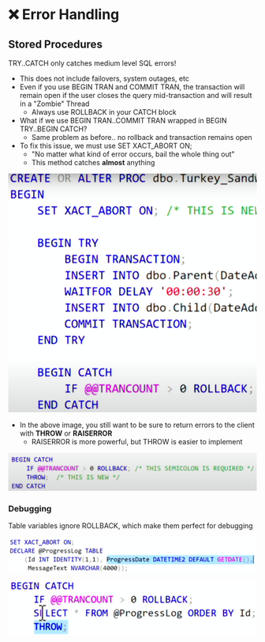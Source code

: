 # ❌ Error Handling

## Stored Procedures

TRY..CATCH only catches medium level SQL errors!

* This does not include failovers, system outages, etc
* Even if you use BEGIN TRAN and COMMIT TRAN, the transaction will remain open if the user closes the query mid-transaction and will result in a "Zombie" Thread
  * Always use ROLLBACK in your CATCH block
* What if we use BEGIN TRAN..COMMIT TRAN wrapped in BEGIN TRY..BEGIN CATCH?
  * Same problem as before.. no rollback and transaction remains open
* To fix this issue, we must use SET XACT\_ABORT ON;
  * "No matter what kind of error occurs, bail the whole thing out"
  * This method catches **almost** anything

![](<../.gitbook/assets/image (3).png>)

* In the above image, you still want to be sure to return errors to the client with **THROW** or **RAISERROR**
  * RAISERROR is more powerful, but THROW is easier to implement&#x20;

![](<../.gitbook/assets/image (1) (1).png>)



### Debugging

Table variables ignore ROLLBACK, which make them perfect for debugging&#x20;

![](<../.gitbook/assets/image (2).png>)

![](<../.gitbook/assets/image (1) (2) (1).png>)



